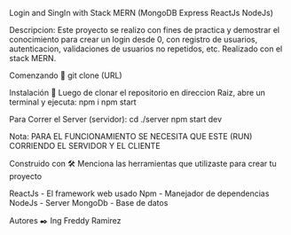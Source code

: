 Login and SingIn with Stack MERN (MongoDB Express ReactJs NodeJs)

Descripcion:
Este proyecto se realizo con fines de practica y demostrar el conocimiento para crear un login desde 0, con registro de usuarios, autenticacion, validaciones de usuarios no repetidos, etc. Realizado con el stack MERN.

Comenzando 🚀
git clone (URL)

Instalación 🔧
Luego de clonar el repositorio en direccion Raiz, abre un terminal y ejecuta:
npm i 
npm start

Para Correr el Server (servidor):
cd ./server
npm start dev

Nota: PARA EL FUNCIONAMIENTO SE NECESITA QUE ESTE (RUN) CORRIENDO EL SERVIDOR Y EL CLIENTE



Construido con 🛠️
Menciona las herramientas que utilizaste para crear tu proyecto

ReactJs - El framework web usado
Npm - Manejador de dependencias
NodeJs - Server
MongoDb - Base de datos

Autores ✒️
Ing Freddy Ramirez
